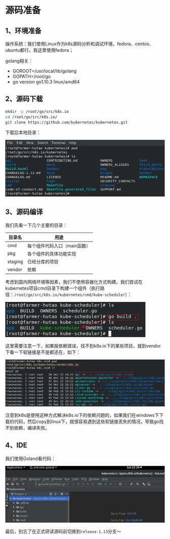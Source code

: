 # 源码准备

<!-- toc -->

## 1、环境准备

操作系统：我们使用Linux作为k8s源码分析和调试环境，fedora、centos、ubuntu都行，我这里使用fedora；

golang相关：

- GOROOT=/usr/local/lib/golang
- GOPATH=/root/go
- go version go1.10.3 linux/amd64

## 2、源码下载

```sh
mkdir -p /root/go/src/k8s.io
cd /root/go/src/k8s.io/
git clone https://github.com/kubernetes/kubernetes.git
```

下载后本地目录：

![1550208476439](./image/1550208476439.png)

## 3、源码编译

我们先看一下几个主要的目录：

| 目录名  | 用途                         |
| ------- | ---------------------------- |
| cmd     | 每个组件代码入口（main函数） |
| pkg     | 各个组件的具体功能实现       |
| staging | 已经分库的项目               |
| vendor  | 依赖                         |

考虑到国内网络环境等因素，我们不使用容器化方式构建。我们尝试在kubernetes项目cmd目录下构建一个组件（执行路径：`/root/go/src/k8s.io/kubernetes/cmd/kube-scheduler`）：

![1550221168405](./image/1550221168405.png)

这里需要注意一下，如果报依赖错误，找不到k8s.io下的某些项目，就到vendor下看一下软链接是不是都还在，如下：

![1550477991608](./image/1550477991608.png)

注意到k8s是使用这种方式解决k8s.io下的依赖问题的，如果我们在windows下下载的代码，然后copy到linux下，就很容易遇到这些软链接丢失的情况，导致go找不到依赖，编译失败。

## 4、IDE

我们使用Goland看代码：

![1550328005342](./image/1550328005342.png)

最后，别忘了在正式研读源码前切换到`release-1.13`分支～